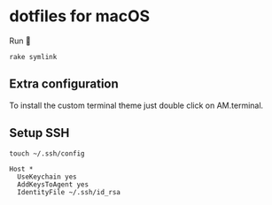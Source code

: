 # dotfiles for macOS

Run 🚀

```
rake symlink
```

## Extra configuration

To install the custom terminal theme just double click on AM.terminal.


## Setup SSH

`touch ~/.ssh/config`

```
Host *
  UseKeychain yes
  AddKeysToAgent yes
  IdentityFile ~/.ssh/id_rsa
```